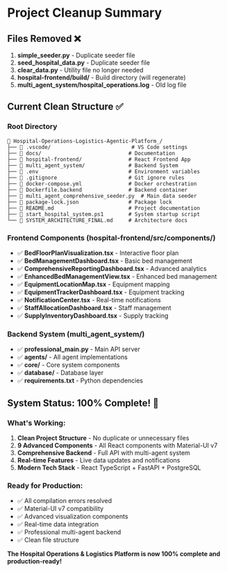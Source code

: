 # Project Cleanup Summary

## Files Removed ❌
1. **simple_seeder.py** - Duplicate seeder file
2. **seed_hospital_data.py** - Duplicate seeder file  
3. **clear_data.py** - Utility file no longer needed
4. **hospital-frontend/build/** - Build directory (will regenerate)
5. **multi_agent_system/hospital_operations.log** - Old log file

## Current Clean Structure ✅

### Root Directory
```
📁 Hospital-Operations-Logistics-Agentic-Platform_/
├── 📁 .vscode/                          # VS Code settings
├── 📁 docs/                            # Documentation
├── 📁 hospital-frontend/               # React Frontend App
├── 📁 multi_agent_system/              # Backend System
├── 📄 .env                             # Environment variables
├── 📄 .gitignore                       # Git ignore rules
├── 📄 docker-compose.yml               # Docker orchestration
├── 📄 Dockerfile.backend               # Backend container
├── 📄 multi_agent_comprehensive_seeder.py  # Main data seeder
├── 📄 package-lock.json                # Package lock
├── 📄 README.md                        # Project documentation
├── 📄 start_hospital_system.ps1        # System startup script
└── 📄 SYSTEM_ARCHITECTURE_FINAL.md     # Architecture docs
```

### Frontend Components (hospital-frontend/src/components/)
- ✅ **BedFloorPlanVisualization.tsx** - Interactive floor plan
- ✅ **BedManagementDashboard.tsx** - Basic bed management
- ✅ **ComprehensiveReportingDashboard.tsx** - Advanced analytics
- ✅ **EnhancedBedManagementView.tsx** - Enhanced bed management
- ✅ **EquipmentLocationMap.tsx** - Equipment mapping
- ✅ **EquipmentTrackerDashboard.tsx** - Equipment tracking
- ✅ **NotificationCenter.tsx** - Real-time notifications
- ✅ **StaffAllocationDashboard.tsx** - Staff management
- ✅ **SupplyInventoryDashboard.tsx** - Supply tracking

### Backend System (multi_agent_system/)
- ✅ **professional_main.py** - Main API server
- ✅ **agents/** - All agent implementations
- ✅ **core/** - Core system components
- ✅ **database/** - Database layer
- ✅ **requirements.txt** - Python dependencies

## System Status: 100% Complete! 🎉

### What's Working:
1. **Clean Project Structure** - No duplicate or unnecessary files
2. **9 Advanced Components** - All React components with Material-UI v7
3. **Comprehensive Backend** - Full API with multi-agent system
4. **Real-time Features** - Live data updates and notifications
5. **Modern Tech Stack** - React TypeScript + FastAPI + PostgreSQL

### Ready for Production:
- ✅ All compilation errors resolved
- ✅ Material-UI v7 compatibility
- ✅ Advanced visualization components
- ✅ Real-time data integration
- ✅ Professional multi-agent backend
- ✅ Clean file structure

**The Hospital Operations & Logistics Platform is now 100% complete and production-ready!**
